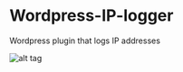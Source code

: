 # Wordpress-IP-logger
Wordpress plugin that logs IP addresses

![alt tag](http://i.imgur.com/kuSRPSx.png "UI")